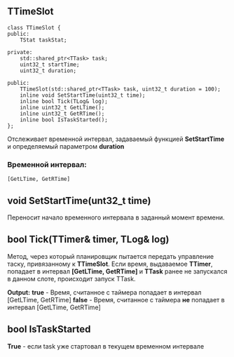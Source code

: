 ## TTimeSlot

    class TTimeSlot {
    public:
        TStat taskStat;

    private:
        std::shared_ptr<TTask> task;
        uint32_t startTime;
        uint32_t duration;

    public:
        TTimeSlot(std::shared_ptr<TTask> task, uint32_t duration = 100);
        inline void SetStartTime(uint32_t time);
        inline bool Tick(TLog& log);
        inline uint32_t GetLTime();
        inline uint32_t GetRTime();
        inline bool IsTaskStarted();
    };

Отслеживает временной интервал, задаваемый функцией **SetStartTime** и определяемый
параметром **duration**

### Временной интервал:
    [GetLTime, GetRTime]

## void SetStartTime(unt32_t time)

Переносит начало временного интервала в заданный момент времени.

## bool Tick(TTimer& timer, TLog& log)

Метод, через который планировщик пытается передать управление таску, привязанному к
**TTimeSlot**. Если время, выдаваемое **TTimer**, попадает в интервал **[GetLTime, GetRTime]**
и **TTask** ранее не запускался в данном слоте, происходит запуск TTask.

**Output:**
  **true** - Время, считанное с таймера попадает в интервал [GetLTime, GetRTime]
  **false** - Время, считанное с таймера **не** попадает в интервал [GetLTime, GetRTime]

## bool IsTaskStarted

**True** - если task уже стартовал в текущем временном интервале
